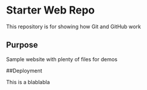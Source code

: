 # Starter Web Repo

This repository is for showing how Git and GitHub work

## Purpose

Sample website with plenty of files for demos

##Deployment

This is a blablabla